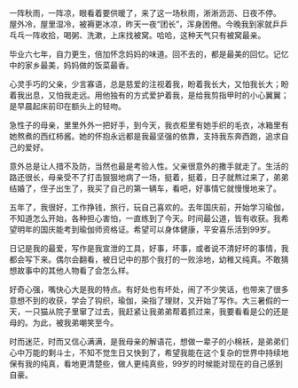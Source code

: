 

一阵秋雨，一阵凉，眼看着要供暖了，来了这一场秋雨，淅淅沥沥、日夜不停。
屋外冷，屋里湿冷，被褥更冰凉，昨天一夜“团长”，浑身困倦。今晚我到家就乒乒乓乓一阵收拾，喝粥、洗漱，上床找被窝。哈哈，这种天气只有被窝最亲。


毕业六七年，自力更生，倍加怀念妈妈的味道。回不去的，都是最美的回忆。记忆中的家乡最美，妈妈做的饭菜最香。


心灵手巧的父亲，少言寡语，总是慈爱的注视着我，盼着我长大，又怕我长大；盼着我出息，又怕我走远。用他独有的方式爱护着我，是给我剪指甲时的小心翼翼；是早晨起床前印在额头上的轻吻。


急性子的母亲，里里外外一把好手，到今天，我衣柜里有她手织的毛衣，冰箱里有她熬煮的西红柿酱。她的怀抱永远都是我最坚强的依靠，支持我东奔西跑，追求自己的爱好。


意外总是让人措不及防，当然也最是考验人性。父亲很意外的撒手就走了。生活的路还很长，母亲受不了打击狠狠地病了一场，挺着，挺着，日子就熬过来了，弟弟结婚了，侄子出生了，我买了自己的第一辆车，看吧，好事情它就慢慢地来了。


五年了，我很好，工作挣钱，旅行，玩自己喜欢的。去年国庆前，开始学习瑜伽，不知道怎么开始，各种担心害怕，一直练到了今天。时间最公道，皆有收获。我希望明年的国庆能考到瑜伽师资格证。希望可以身体健康，平安喜乐活到99岁。

日记是我的最爱，写作是我宣泄的工具，好事，坏事，或者说不清好坏的事情，我都会写下来。偶尔会翻看，被日记中的那个我打的一败涂地，幼稚又纯真。不敢猜想故事中的其他人物看了会怎么样。

好奇心强，嘴快心大是我的特点。有好处也有坏处，闹了不少笑话，也带来了很多意想不到的收获，学会了钩织，瑜伽，染指了理财，又开始了写作。大三暑假的一天，一只猫从院子里窜了过去，我赶紧让我弟弟帮着抓过来，我要看看是公的还是母的。为此，被我弟嘲笑至今。

时而迷茫，时而又信心满满，是我母亲的解语花，想做一辈子的小棉袄，是弟弟们心中万能的剩斗士，不知不觉生日又快到了，希望我能在这个复杂的世界中持续地保有我的纯真，看地更清楚些，做人更纯真些，99岁的时候能对现在的自己感到自豪。
